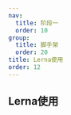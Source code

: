 ```yaml
---
nav:
  title: 阶段一
  order: 10
group:
  title: 脚手架
  order: 20
title: Lerna使用
order: 12
---
```


## Lerna使用

